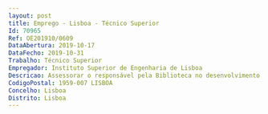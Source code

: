 ```yaml
--- 
layout: post
title: Emprego - Lisboa - Técnico Superior
Id: 70965
Ref: OE201910/0609
DataAbertura: 2019-10-17
DataFecho: 2019-10-31
Trabalho: Técnico Superior
Empregador: Instituto Superior de Engenharia de Lisboa
Descricao: Assessorar o responsável pela Biblioteca no desenvolvimento das atividades e tarefas inerentes a este sector.Descrição detalhada tarefas a executar Desempenho de funções consultivas na área da conceção e planeamento de serviços de informação e documentação  Estabelecimento e aplicação de critérios de organização, gestão e funcionamento dos serviços  Acompanhamento técnico do circuito documental  Seleção, classificação, indexação e catalogação de documentos  Utilização de novas tecnologias no tratamento, no processamento e na transmissão da informação  Recuperação e exploração de informação de acordo com as necessidades específicas dos utilizadores  Serviço de referência, apoio e orientação dos utilizadores dos serviços  Utilização de técnicas de promoção e difusão das fontes de informação  Promoção da biblioteca no contexto multimédia  o ambiente web  Gestão dos recursos humanos e materiais necessários às atividades a desenvolver  Métodos de avaliação de resultados  Formação técnica – organização e realização de ações de formação  Apoio informático aos utilizadores e colaboradores da Biblioteca  Repositório Científico  Parametrização e atualizações do sistema de software de gestão integrada de biblioteca  Assegurar o atendimento dos balcões de referência de 1ª instância.
CodigoPostal: 1959-007 LISBOA
Concelho: Lisboa
Distrito: Lisboa
--- 
```

